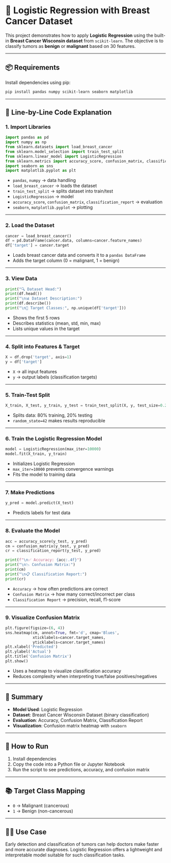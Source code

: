 
# 🎯 Logistic Regression with Breast Cancer Dataset

This project demonstrates how to apply **Logistic Regression** using the built-in **Breast Cancer Wisconsin dataset** from `scikit-learn`. The objective is to classify tumors as **benign** or **malignant** based on 30 features.

---

## 📦 Requirements

Install dependencies using pip:

```bash
pip install pandas numpy scikit-learn seaborn matplotlib
```

---

## 📁 Line-by-Line Code Explanation

### 1. **Import Libraries**

```python
import pandas as pd
import numpy as np
from sklearn.datasets import load_breast_cancer
from sklearn.model_selection import train_test_split
from sklearn.linear_model import LogisticRegression
from sklearn.metrics import accuracy_score, confusion_matrix, classification_report
import seaborn as sns
import matplotlib.pyplot as plt
```

- `pandas`, `numpy` → data handling
- `load_breast_cancer` → loads the dataset
- `train_test_split` → splits dataset into train/test
- `LogisticRegression` → model
- `accuracy_score`, `confusion_matrix`, `classification_report` → evaluation
- `seaborn`, `matplotlib.pyplot` → plotting

---

### 2. **Load the Dataset**

```python
cancer = load_breast_cancer()
df = pd.DataFrame(cancer.data, columns=cancer.feature_names)
df['target'] = cancer.target
```

- Loads breast cancer data and converts it to a `pandas DataFrame`
- Adds the target column (0 = malignant, 1 = benign)

---

### 3. **View Data**

```python
print("🔍 Dataset Head:")
print(df.head())
print("\n📊 Dataset Description:")
print(df.describe())
print("\n🎯 Target Classes:", np.unique(df['target']))
```

- Shows the first 5 rows
- Describes statistics (mean, std, min, max)
- Lists unique values in the target

---

### 4. **Split into Features & Target**

```python
X = df.drop('target', axis=1)
y = df['target']
```

- `X` → all input features
- `y` → output labels (classification targets)

---

### 5. **Train-Test Split**

```python
X_train, X_test, y_train, y_test = train_test_split(X, y, test_size=0.2, random_state=42)
```

- Splits data: 80% training, 20% testing
- `random_state=42` makes results reproducible

---

### 6. **Train the Logistic Regression Model**

```python
model = LogisticRegression(max_iter=10000)
model.fit(X_train, y_train)
```

- Initializes Logistic Regression
- `max_iter=10000` prevents convergence warnings
- Fits the model to training data

---

### 7. **Make Predictions**

```python
y_pred = model.predict(X_test)
```

- Predicts labels for test data

---

### 8. **Evaluate the Model**

```python
acc = accuracy_score(y_test, y_pred)
cm = confusion_matrix(y_test, y_pred)
cr = classification_report(y_test, y_pred)

print(f"\n✅ Accuracy: {acc:.4f}")
print("\n📉 Confusion Matrix:")
print(cm)
print("\n📋 Classification Report:")
print(cr)
```

- `Accuracy` → how often predictions are correct
- `Confusion Matrix` → how many correct/incorrect per class
- `Classification Report` → precision, recall, f1-score

---

### 9. **Visualize Confusion Matrix**

```python
plt.figure(figsize=(6, 4))
sns.heatmap(cm, annot=True, fmt='d', cmap='Blues',
            xticklabels=cancer.target_names,
            yticklabels=cancer.target_names)
plt.xlabel('Predicted')
plt.ylabel('Actual')
plt.title('Confusion Matrix')
plt.show()
```

- Uses a heatmap to visualize classification accuracy
- Reduces complexity when interpreting true/false positives/negatives

---

## 📌 Summary

- **Model Used**: Logistic Regression
- **Dataset**: Breast Cancer Wisconsin Dataset (binary classification)
- **Evaluation**: Accuracy, Confusion Matrix, Classification Report
- **Visualization**: Confusion matrix heatmap with `seaborn`

---

## 🚀 How to Run

1. Install dependencies  
2. Copy the code into a Python file or Jupyter Notebook  
3. Run the script to see predictions, accuracy, and confusion matrix

---

## 📚 Target Class Mapping

- `0` → Malignant (cancerous)
- `1` → Benign (non-cancerous)

---

## 👩‍⚕️ Use Case

Early detection and classification of tumors can help doctors make faster and more accurate diagnoses. Logistic Regression offers a lightweight and interpretable model suitable for such classification tasks.

